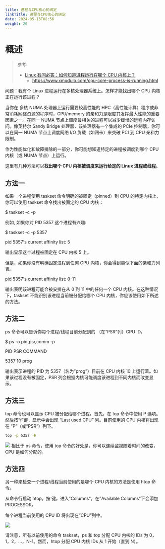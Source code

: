 ```yaml
---
title: 进程与CPU核心的绑定
linkTitle: 进程与CPU核心的绑定
date: 2024-05-13T08:56
weight: 20
---
```


# 概述

> 参考:
>
> - [Linux 有问必答：如何知道进程运行在哪个 CPU 内核上？](https://linux.cn/article-6307-1.html?pr)
>   - https://www.xmodulo.com/cpu-core-process-is-running.html

问题：我有个 Linux 进程运行在多核处理器系统上。怎样才能找出哪个 CPU 内核正在运行该进程？

当你在 多核 NUMA 处理器上运行需要较高性能的 HPC（高性能计算）程序或非常消耗网络资源的程序时，CPU/memory 的亲和力是限度其发挥最大性能的重要因素之一。在同一 NUMA 节点上调度最相关的进程可以减少缓慢的远程内存访问。像英特尔 Sandy Bridge 处理器，该处理器有一个集成的 PCIe 控制器，你可以在同一 NUMA 节点上调度网络 I/O 负载（如网卡）来突破 PCI 到 CPU 亲和力限制。

作为性能优化和故障排除的一部分，你可能想知道特定的进程被调度到哪个 CPU 内核（或 NUMA 节点）上运行。

这里有几种方法可以**找出哪个 CPU 内核被调度来运行给定的 Linux 进程或线程**。

## 方法一

如果一个进程使用 taskset 命令明确的被固定（pinned）到 CPU 的特定内核上，你可以使用 taskset 命令找出被固定的 CPU 内核：

$ taskset -c -p

例如, 如果你对 PID 5357 这个进程有兴趣:

$ taskset -c -p 5357

pid 5357's current affinity list: 5

输出显示这个过程被固定在 CPU 内核 5 上。

但是，如果你没有明确固定进程到任何 CPU 内核，你会得到类似下面的亲和力列表。

pid 5357's current affinity list: 0-11

输出表明该进程可能会被安排在从 0 到 11 中的任何一个 CPU 内核。在这种情况下，taskset 不能识别该进程当前被分配给哪个 CPU 内核，你应该使用如下所述的方法。

## 方法二

ps 命令可以告诉你每个进程/线程目前分配到的 （在“PSR”列）CPU ID。

$ ps -o pid,psr,comm -p

PID PSR COMMAND

5357 10 prog

输出表示进程的 PID 为 5357（名为”prog”）目前在 CPU 内核 10 上运行着。如果该过程没有被固定，PSR 列会根据内核可能调度该进程到不同内核而改变显示。

## 方法三

top 命令也可以显示 CPU 被分配给哪个进程。首先，在 top 命令中使用 P 选项。然后按“f”键，显示中会出现 “Last used CPU” 列。目前使用的 CPU 内核将出现在 “P”（或“PSR”）列下。

```bash
top -p 5357 -H
```

![](https://notes-learning.oss-cn-beijing.aliyuncs.com/hsfm16/1616167411830-a73b375d-c071-4953-a44d-eb0390f44258.jpeg)
相比于 ps 命令，使用 top 命令的好处是，你可以连续监视随着时间的改变， CPU 是如何分配的。

## 方法四

另一种来检查一个进程/线程当前使用的是哪个 CPU 内核的方法是使用 htop 命令。

从命令行启动 htop。按 键，进入”Columns”，在”Available Columns”下会添加 PROCESSOR。

每个进程当前使用的 CPU ID 将出现在“CPU”列中。

![](https://notes-learning.oss-cn-beijing.aliyuncs.com/hsfm16/1616167411836-ec26f183-e19b-4050-a5bb-5c4b033215cd.jpeg)

请注意，所有以前使用的命令 taskset，ps 和 top 分配 CPU 内核的 IDs 为 0，1，2，…，N-1。然而，htop 分配 CPU 内核 IDs 从 1 开始（直到 N）。

